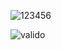 ![123456](https://github.com/user-attachments/assets/05aa2f66-1a02-4775-8775-fefee73e57ce)

![valido](https://github.com/user-attachments/assets/d7e6341a-2ed4-43ab-bef4-e437f717a2d5)
